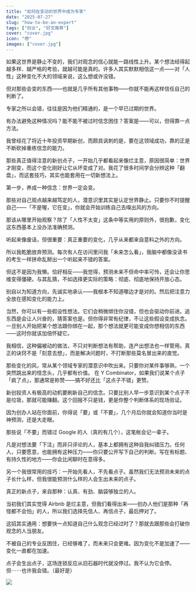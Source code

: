 ```yaml
---
title: "如何在变动的世界中成为专家"
date: "2025-07-27"
slug: "how-to-be-an-expert"
tags: ["创业", "好文推荐"]
cover: "cover.jpg"
icon: "😎"
images: ["cover.jpg"]
---
```

如果这世界是静止不变的，我们对观念的信心就能一路线性上升。某个想法经得起越多样、越严格的考验，就越可能是真的。许多人其实默默相信这一点——对「人性」这种变化不大的领域来说，这么想或许没错。



但对那些会变的东西——也就是几乎所有其他事物——你就不能再这样信任自己的判断了。



专家之所以会错，往往是因为他们精通的，是一个早已过期的世界。



有办法避免这种情况吗？能不能不被过时信念困住？答案是——可以，但得靠一点方法。



我曾经花了将近十年投资早期新创，而颇具讽刺的是，要在这领域成功，靠的正是不断砍掉重练信念的能力。



那些真正值得注意的新创点子，一开始几乎都看起来像烂主意，原因很简单：世界才刚变，而这个变化刚好让它从坏变成了对。我花了很多时间学会分辨这种「翻盘」，而这套技巧，其实也能套用在一切新想法上。



第一步，养成一种信念：世界一定会变。



那些对自己观点越来越笃定的人，潜意识里其实是认定世界静止。只要你不时提醒自己——「不是喔，它在变」，你就会开始训练自己去嗅出风的方向。



那该从哪里开始观察？除了「人性不太变」这条中等实用的原则外，很抱歉，变化这东西基本上没办法准确预测。



听起来像废话，但很重要：真正重要的变化，几乎从来都来自意料之外的方向。



所以我乾脆放弃预测。每次有人在访问里问我「未来怎么看」，我脑中都像没读书的考生一样拼命乱掰出一个听起来不错的答案。



但这不是因为我懒。恰好相反——我觉得，预测未来不但命中率可怜，还会让你思维变得僵硬。与其乱猜，不如选择更实际的策略：彻底、彻底地保持开放心态。



别自以为知道方向，先诚实地承认——我根本不知道哪边才是对的。然后把注意力全放在感知变化的能力上。



当然，你可以有一些假设性想法。它们会稍微绑住你没错，但也会驱动你前进。追东西是会让人兴奋的，猜答案也是。但你得非常有纪律，不让这些假设变成执念。
一旦别人开始把某个想法跟你绑在一起，那个想法就更可能变成你想相信的东西——这时你就该加倍怀疑它。



我相信，这种偏被动的做法，不只对判断想法有帮助，连产出想法也一样管用。真正的诀窍不是「刻意去想」，而是解决问题时，不打断那些莫名冒出来的直觉。



那些变化的风，常从某个领域专家的潜意识中吹出来。只要你对某件事够熟，一个突然跳出来的怪念头，几乎都有价值。
在 Y Combinator，如果我们说某个点子「疯了点」，那通常是称赞——搞不好还比「这点子不错」更赞。



新创投资人有极高的动机要刷新自己的信念。只要比别人早一步意识到某个点子不是垃圾，那就可能赚翻。这个回报不只是钱，更是你整个判断体系的现场验证。



因为创办人站在你面前，你得说「要」或「不要」，几个月后你就会知道你当时是神预测，还是大走眼。



那些说「不要」而错过 Google 的人（真的有几个），这笔帐会记一辈子。



凡是对想法要「下注」而非只评论的人，基本上都拥有这种自我纠错压力。任何人，只要愿意，也能拥有这种压力——你只要公开写下自己的判断。写在有标题、有持久性的地方——你会比闲聊时在意得多。



另一个我很常用的技巧：一开始先看人，不先看点子。虽然我们无法预测未来的点子长什么样，但我很能预测什么样的人会生出未来的点子。



真正的新点子，来自那种：认真、有劲、脑袋够独立的人。



当初我们其实觉得 Airbnb 是烂主意，但我们看得出来——创办人他们是那种「再怪都不会怕」的人，所以我们选择先信人、再信点子，最后押对了。



这招其实通用：想要快一点知道自己什么观念已经过时了？那就去跟那些会打破你观念的人当朋友。



不被自己的专业反困住，已经够难了，而未来只会更难。因为变化不是加速了——变化一直都在加速。



点子会生出点子，这场连锁反应从旧石器时代就没停过。我不认为它会停。
但⋯⋯也许我会错。（最好是）




![](https://prod-files-secure.s3.us-west-2.amazonaws.com/112d0858-5090-4d34-a606-b75eb8d65fd2/46476355-9cf3-4e99-9b7a-3531bc426380/1000202064.png?X-Amz-Algorithm=AWS4-HMAC-SHA256&X-Amz-Content-Sha256=UNSIGNED-PAYLOAD&X-Amz-Credential=ASIAZI2LB466XYG45HE3%2F20250816%2Fus-west-2%2Fs3%2Faws4_request&X-Amz-Date=20250816T233007Z&X-Amz-Expires=3600&X-Amz-Security-Token=IQoJb3JpZ2luX2VjEDcaCXVzLXdlc3QtMiJHMEUCIAKd0rtBpfpWISw4uvlcEAfeQhN2VBtdN4jyFxMECea5AiEAmuoBU8SgCiA0UapP7fG0ffKmhrxtLTn3oOSiKPIXmHQqiAQIgP%2F%2F%2F%2F%2F%2F%2F%2F%2F%2FARAAGgw2Mzc0MjMxODM4MDUiDHEYx2ohz38FqECyaCrcA%2BMlI2xqRycSYS6sLdUNLoTFWhMpCG7v79aDs1TwBTwEJ8ZRT1KLSpUAZ93vXJW2Peu6wiFZeITrB1FBmd9fZHI0F3i81OvU%2BUhsZICs16kwv3ByxZ6rHpepTzXjftS%2BWMZoddW51soa%2FGRkS6LnRhvkVP5cOo%2BFQjbSSyxVCWSKTovxN5UCWleDau2%2BPCBxvZGA9Xi%2F5WMVj660M11zD7Pv9KmCI11ZRyJbvBKrnvGKGcUMvicp6OvrbGtYegFh1pl0t3%2FYVloDThbNAL%2Frrmktqowq2I%2Fon3COK6WGj0I%2FQeFC8CBi7jpP5DypyANyIQUDkye2LE0d5UwdP2T%2BdLF69gzr0lKRpb7jFF5RTZvRGD1CXTvBdKm8IFKCha5l3UxdVVUnwxZ1f7yibUYqVRUP6SRIIUvlgCg7s6gul272aMti6PgVKuOeuTjsvp6Uc4GR6VogiGkUMXLY0BSpCK%2BpcrA0cpySDd3sNwOdtJuwmGblJ8iwc06QnRBfFC9T8HBcrAFteKnbfUoj6dntA8OVuYV8x0rGH0M3YP%2Bdp73d5icQ3qzHZkzOV1%2B1RCMAQzc2BE%2BaLzYJjOrFKwK67IQSXgwgvd1SzDDYv%2BUaa3HewAvFkwbZyLzAvzY4MMOPhMUGOqUBUqJGqCdRZSPI9MhMRNRLb4dsAb6QAce5cW29YUdTb9XTqwzYjnGbLnUadsUzf6SbS85Oo9A2YqFD0qp3moW%2FmTFLTC4q2HUWayfU5F8LzjJWFtdvB9rOhUQsBby0V5KKKcwDHrc4s2%2FPCMgKyySUu2xBgObaxBemCSTWHSc6Kw0kykjI%2FobnTDEu7rddrCI0OBZKXFtvPEqzrC4QydCSxjbGNaJu&X-Amz-Signature=d5cec09bef0a4c1abfaa8748c8647f337e8f2ec42d0c41fa35d839e9976ec23e&X-Amz-SignedHeaders=host&x-amz-checksum-mode=ENABLED&x-id=GetObject)

